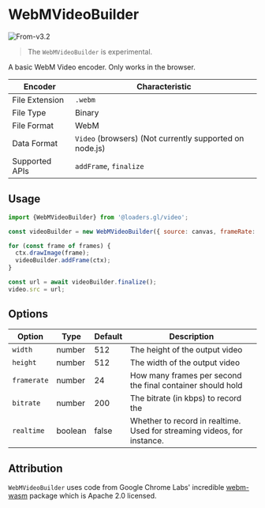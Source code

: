 # WebMVideoBuilder

<p class="badges">
  <img src="https://img.shields.io/badge/From-v3.2-blue.svg?style=flat-square" alt="From-v3.2" />
</p>

> The `WebMVideoBuilder` is experimental.

A basic WebM Video encoder. Only works in the browser.

| Encoder        | Characteristic                                          |
| -------------- | ------------------------------------------------------- |
| File Extension | `.webm`                                                 |
| File Type      | Binary                                                  |
| File Format    | WebM                                                    |
| Data Format    | `Video` (browsers) (Not currently supported on node.js) |
| Supported APIs | `addFrame`, `finalize`                                  |

## Usage

```js
import {WebMVideoBuilder} from '@loaders.gl/video';

const videoBuilder = new WebMVideoBuilder({ source: canvas, frameRate: 24 });

for (const frame of frames) {
  ctx.drawImage(frame);
  videoBuilder.addFrame(ctx);
}

const url = await videoBuilder.finalize();
video.src = url;
```

## Options

| Option | Type | Default | Description |
| ------ | ---- | ------- | ----------- |
| `width` | number | 512 | The height of the output video
| `height` | number | 512 | The width of the output video
| `framerate` | number | 24 | How many frames per second the final container should hold
| `bitrate` | number | 200 | The bitrate (in kbps) to record the
| `realtime` | boolean | false | Whether to record in realtime. Used for streaming videos, for instance.

## Attribution
`WebMVideoBuilder` uses code from Google Chrome Labs' incredible [webm-wasm](https://github.com/GoogleChromeLabs/webm-wasm) package which is Apache 2.0 licensed.
